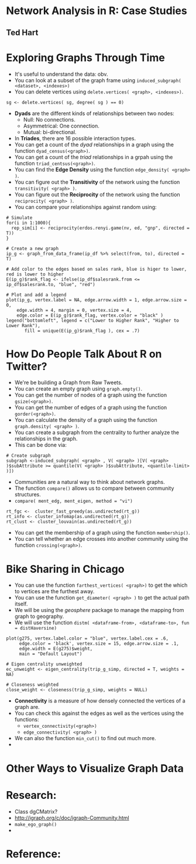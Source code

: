 # Network Analysis in R: Case Studies
## Ted Hart

# Exploring Graphs Through Time
- It's useful to understand the data: obv.
- You can look at a subset of the graph frame using `induced_subgraph( <dataset>, <indexes>)`
- You can delete vertices using `delete.vertices( <graph>, <indexes>)`.
```
sg <- delete.vertices( sg, degree( sg ) == 0)
```
- **Dyads** are the different kinds of relationships between two nodes:
  * Null: No connections.
  * Asymmetrical: One connection.
  * Mutual: bi-directional.
- In **Triades**, there are 16 possible interaction types.
- You can get a count of the *dyad* relationships in a graph using the function `dyad_census(<graph>)`.
- You can get a count of the *triad* relationships in a grpah using the function `triad_centsus(<graph>)`.
- You can find the **Edge Density** using the function `edge_density( <graph> )`.
- You can figure out the **Transitivity** of the network using the function `transitivity( <graph> )`.
- You can figure out the **Reciprocity** of the network using the function `reciprocity( <graph> )`.
- You can compare your relationships against random using:
```
# Simulate
for(i in 1:1000){
  rep_sim[i] <- reciprocity(erdos.renyi.game(nv, ed, "gnp", directed = T))
}
```
```
# Create a new graph
ip_g <- graph_from_data_frame(ip_df %>% select(from, to), directed = T)

# Add color to the edges based on sales rank, blue is higer to lower, red is lower to higher
E(ip_g)$rank_flag <- ifelse(ip_df$salesrank.from <= ip_df$salesrank.to, "blue", "red")

# Plot and add a legend
plot(ip_g, vertex.label = NA, edge.arrow.width = 1, edge.arrow.size = 0,
    edge.width = 4, margin = 0, vertex.size = 4,
    edge.color = E(ip_g)$rank_flag, vertex.color = "black" )
legend("bottomleft", legend = c("Lower to Higher Rank", "Higher to Lower Rank"),
       fill = unique(E(ip_g)$rank_flag ), cex = .7)
```

# How Do People Talk About R on Twitter?
- We're be building a Graph from Raw Tweets.
- You can create an empty graph using `graph.empty()`.
- You can get the number of nodes of a graph using the function `gsize(<graph>)`.
- You can get the number of edges of a graph using the function `gorder(<graph>)`.
- You can calculate the density of a graph using the function `graph.density( <graph> )`.
- You can create a subgraph from the centrality to further analyze the relationships in the graph.
- This can be done via:
```
# Create subgraph     
subgraph <-induced_subgraph( <graph> , V( <graph> )[V( <graph> )$subAttribute >= quantile(V( <graph> )$subAttribute, <quantile-limit> )])
```
- Communities are a natural way to think about network graphs.
- The function `compare()` allows us to compare between community structures.
- `compare( ment_edg, ment_eigen, method = "vi")`
```
rt_fgc <-  cluster_fast_greedy(as.undirected(rt_g))
rt_info <- cluster_infomap(as.undirected(rt_g))
rt_clust <- cluster_louvain(as.undirected(rt_g))
```
- You can get the membership of a graph using the function `membership()`.
- You can tell whether an edge crosses into another community using the function `crossing(<graph>)`.


# Bike Sharing in Chicago
- You can use the function `farthest_vertices( <graph>)` to get the which to vertices are the furthest away.
- You can use the function `get_diameter( <graph> )` to get the actual path itself.
- We will be using the *geosphere* package to manage the mapping from graph to geography.
- We will use the function `distm( <dataframe-from>, <dataframe-to>, fun = distHaversine)`
```
plot(g275, vertex.label.color = "blue", vertex.label.cex = .6,
     edge.color = 'black', vertex.size = 15, edge.arrow.size = .1,
     edge.width = E(g275)$weight,
     main = "Default Layout")
```
```
# Eigen centrality unweighted
ec_unweight <- eigen_centrality(trip_g_simp, directed = T, weights = NA)

# Closeness weighted
close_weight <- closeness(trip_g_simp, weights = NULL)
```
- **Connectivity** is a measure of how densely connected the vertices of a graph are.
- You can check this against the edges as well as the vertices using the functions:
  * `vertex_connectivity(<graph>)`
  * `edge_connectivity( <graph> )`
- We can also the function `min_cut()` to find out much more.
-


# Other Ways to Visualize Graph Data

# Research:
- Class dgCMatrix?
- http://igraph.org/c/doc/igraph-Community.html
- `make_ego_graph()`
-

# Reference:
